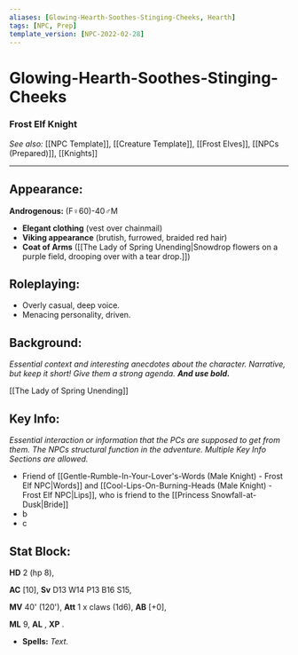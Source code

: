 ```yaml
---
aliases: [Glowing-Hearth-Soothes-Stinging-Cheeks, Hearth]
tags: [NPC, Prep]
template_version: [NPC-2022-02-28]
---
```

# Glowing-Hearth-Soothes-Stinging-Cheeks
### Frost Elf Knight
*See also:* [[NPC Template]], [[Creature Template]], [[Frost Elves]], [[NPCs (Prepared)]], [[Knights]]
___
## **Appearance**: 
**Androgenous:** (F♀️60)-40♂️M
- **Elegant clothing** (vest over chainmail)
- **Viking appearance** (brutish, furrowed, braided red hair)
- **Coat of Arms** ([[The Lady of Spring Unending|Snowdrop flowers on a purple field, drooping over with a tear drop.]])

## **Roleplaying**: 
- Overly casual, deep voice.
- Menacing personality, driven.

## **Background**: 
*Essential context and interesting anecdotes about the character. Narrative, but keep it short! Give them a strong agenda. **And use bold.***

[[The Lady of Spring Unending]]

## **Key Info**:
*Essential interaction or information that the PCs are supposed to get from them. The NPCs structural function in the adventure. Multiple Key Info Sections are allowed.*
- Friend of [[Gentle-Rumble-In-Your-Lover's-Words (Male Knight) - Frost Elf NPC|Words]] and [[Cool-Lips-On-Burning-Heads (Male Knight) - Frost Elf NPC|Lips]], who is friend to the [[Princess Snowfall-at-Dusk|Bride]]
- b
- c

## **Stat Block**: 

**HD** 2 (hp 8),

**AC** [10], 
**Sv** D13 W14 P13 B16 S15, 

**MV** 40' (120'),
**Att** 1 x claws (1d6), **AB** [+0],

**ML** 9, **AL** , **XP** .

- **Spells:** *Text.*